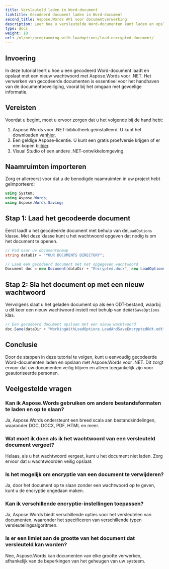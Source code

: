 ```yaml
---
title: Versleuteld laden in Word-document
linktitle: Gecodeerd document laden in Word-document
second_title: Aspose.Words API voor documentverwerking
description: Leer hoe u versleutelde Word-documenten kunt laden en opslaan met Aspose.Words voor .NET. Beveilig uw documenten eenvoudig met nieuwe wachtwoorden. Inclusief stapsgewijze handleiding.
type: docs
weight: 10
url: /nl/net/programming-with-loadoptions/load-encrypted-document/
---
```

## Invoering

In deze tutorial leert u hoe u een gecodeerd Word-document laadt en opslaat met een nieuw wachtwoord met Aspose.Words voor .NET. Het verwerken van gecodeerde documenten is essentieel voor het handhaven van de documentbeveiliging, vooral bij het omgaan met gevoelige informatie.

## Vereisten

Voordat u begint, moet u ervoor zorgen dat u het volgende bij de hand hebt:

1.  Aspose.Words voor .NET-bibliotheek geïnstalleerd. U kunt het downloaden van[hier](https://downloads.aspose.com/words/net).
2.  Een geldige Aspose-licentie. U kunt een gratis proefversie krijgen of er een kopen bij[hier](https://purchase.aspose.com/buy).
3. Visual Studio of een andere .NET-ontwikkelomgeving.

## Naamruimten importeren

Zorg er allereerst voor dat u de benodigde naamruimten in uw project hebt geïmporteerd:

```csharp
using System;
using Aspose.Words;
using Aspose.Words.Saving;
```

## Stap 1: Laad het gecodeerde document

 Eerst laadt u het gecodeerde document met behulp van de`LoadOptions` klasse. Met deze klasse kunt u het wachtwoord opgeven dat nodig is om het document te openen.

```csharp
// Pad naar uw documentenmap
string dataDir = "YOUR DOCUMENTS DIRECTORY";

// Laad een gecodeerd document met het opgegeven wachtwoord
Document doc = new Document(dataDir + "Encrypted.docx", new LoadOptions("password"));
```

## Stap 2: Sla het document op met een nieuw wachtwoord

 Vervolgens slaat u het geladen document op als een ODT-bestand, waarbij u dit keer een nieuw wachtwoord instelt met behulp van de`OdtSaveOptions` klas.

```csharp
// Een gecodeerd document opslaan met een nieuw wachtwoord
doc.Save(dataDir + "WorkingWithLoadOptions.LoadAndSaveEncryptedOdt.odt", new OdtSaveOptions("newpassword"));
```

## Conclusie

Door de stappen in deze tutorial te volgen, kunt u eenvoudig gecodeerde Word-documenten laden en opslaan met Aspose.Words voor .NET. Dit zorgt ervoor dat uw documenten veilig blijven en alleen toegankelijk zijn voor geautoriseerde personen.

## Veelgestelde vragen

### Kan ik Aspose.Words gebruiken om andere bestandsformaten te laden en op te slaan?
Ja, Aspose.Words ondersteunt een breed scala aan bestandsindelingen, waaronder DOC, DOCX, PDF, HTML en meer.

### Wat moet ik doen als ik het wachtwoord van een versleuteld document vergeet?
Helaas, als u het wachtwoord vergeet, kunt u het document niet laden. Zorg ervoor dat u wachtwoorden veilig opslaat.

### Is het mogelijk om encryptie van een document te verwijderen?
Ja, door het document op te slaan zonder een wachtwoord op te geven, kunt u de encryptie ongedaan maken.

### Kan ik verschillende encryptie-instellingen toepassen?
Ja, Aspose.Words biedt verschillende opties voor het versleutelen van documenten, waaronder het specificeren van verschillende typen versleutelingsalgoritmen.

### Is er een limiet aan de grootte van het document dat versleuteld kan worden?
Nee, Aspose.Words kan documenten van elke grootte verwerken, afhankelijk van de beperkingen van het geheugen van uw systeem.

